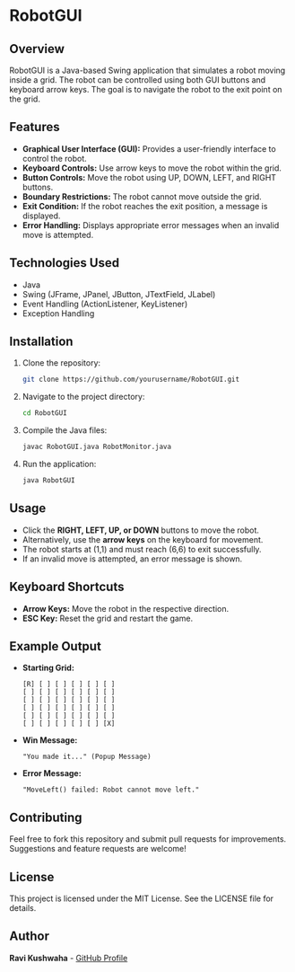# RobotGUI

## Overview
RobotGUI is a Java-based Swing application that simulates a robot moving inside a grid. The robot can be controlled using both GUI buttons and keyboard arrow keys. The goal is to navigate the robot to the exit point on the grid.

## Features
- **Graphical User Interface (GUI):** Provides a user-friendly interface to control the robot.
- **Keyboard Controls:** Use arrow keys to move the robot within the grid.
- **Button Controls:** Move the robot using UP, DOWN, LEFT, and RIGHT buttons.
- **Boundary Restrictions:** The robot cannot move outside the grid.
- **Exit Condition:** If the robot reaches the exit position, a message is displayed.
- **Error Handling:** Displays appropriate error messages when an invalid move is attempted.

## Technologies Used
- Java
- Swing (JFrame, JPanel, JButton, JTextField, JLabel)
- Event Handling (ActionListener, KeyListener)
- Exception Handling

## Installation
1. Clone the repository:
   ```sh
   git clone https://github.com/yourusername/RobotGUI.git
   ```
2. Navigate to the project directory:
   ```sh
   cd RobotGUI
   ```
3. Compile the Java files:
   ```sh
   javac RobotGUI.java RobotMonitor.java
   ```
4. Run the application:
   ```sh
   java RobotGUI
   ```

## Usage
- Click the **RIGHT, LEFT, UP, or DOWN** buttons to move the robot.
- Alternatively, use the **arrow keys** on the keyboard for movement.
- The robot starts at (1,1) and must reach (6,6) to exit successfully.
- If an invalid move is attempted, an error message is shown.

## Keyboard Shortcuts
- **Arrow Keys:** Move the robot in the respective direction.
- **ESC Key:** Reset the grid and restart the game.

## Example Output
- **Starting Grid:**
  ```
  [R] [ ] [ ] [ ] [ ] [ ]
  [ ] [ ] [ ] [ ] [ ] [ ]
  [ ] [ ] [ ] [ ] [ ] [ ]
  [ ] [ ] [ ] [ ] [ ] [ ]
  [ ] [ ] [ ] [ ] [ ] [ ]
  [ ] [ ] [ ] [ ] [ ] [X]
  ```
- **Win Message:**
  ```
  "You made it..." (Popup Message)
  ```
- **Error Message:**
  ```
  "MoveLeft() failed: Robot cannot move left."
  ```

## Contributing
Feel free to fork this repository and submit pull requests for improvements. Suggestions and feature requests are welcome!

## License
This project is licensed under the MIT License. See the LICENSE file for details.

## Author
**Ravi Kushwaha** - [GitHub Profile](https://github.com/iamkristen)
